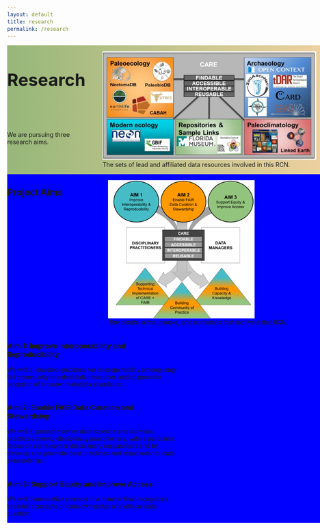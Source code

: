 ```yaml
---
layout: default
title: research
permalink: /research
---
```

<style>
.text-block-main {
  display: grid;
  grid-template-rows: auto auto auto;
  padding: 10px;
  }
</style>


<div class="text-block-main" style="display:grid;grid-template-rows:auto auto;margin:0;padding:0;" id="block1">
  <div class="text-block-right" style="display:grid;grid-template-columns:auto auto;background-image:linear-gradient(to left, #f0d2a1, #97b779);padding-left:0;" id="headingblock">
    <div class="text-block-right" style="display:grid;grid-template-rows:auto auto;background-color:transparent;">
      <h1 style="font-size:40px;">Research</h1>
      <p>We are pursuing three research aims.</p>
    </div>
    <div class="text-block-right" style="background-color:transparent;padding-left:0;">
      <figure>
        <img src="./images/fairos-stakeholders.jpg" alt="Stakeholders" style="max-width:500px;">
        <figcaption>The sets of lead and affiliated data resources involved in this RCN. </figcaption>
      </figure>
    </div>
  </div>
  
  <div class="text-block-right" style="display:grid;grid-template-rows:auto auto;background-color:blue;" id="meatblock">
    <div class="text-block-right" style="display:grid;grid-template-columns:auto auto;">
      <h2>Project Aims</h2>
       <div>
        <figure>
          <img src="./images/rcn_aims.png" alt="goals" style="display:block" align="absbottom">
          <figcaption>The central aims, people, and outcomes that motivate this RCN. </figcaption>
        </figure>
       </div>
    </div>
    <div class="text-block-right" style="display:grid;grid-template-columns:repeat(auto-fill, minmax(400px, 1fr));">
      <div class="text-block-right" style="max-width:400px;">
        <h3> Aim 1: Improve Interoperability and Reproducibility </h3>
        <p> We will a) develop guidance for interoperability among long-tail community-curated data resources and
        b) promote adoption of broader metadata standards. </p>
      </div>
      <div class="text-block-right" style="max-width:400px;">
        <h3> Aim 2: Enable FAIR Data Curation and Stewardship </h3>
        <p>  We will a) promote better data science and curation practices among disciplinary practitioners, with a particular focus on    early-career disciplinary         researchers and b) develop and promote best practices and standards for data stewardship. </p>
      </div>
      <div class="text-block-right" style="max-width:400px;">
        <h3> Aim 3: Support Equity and Improve Access </h3>
        <p> We will democratize science in a manner that recognizes broader concepts of data ownership and ethical data curation. </p>
      </div>
    </div>
</div>
